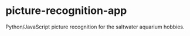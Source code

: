# picture-recognition-app
Python/JavaScript picture recognition for the saltwater aquarium hobbies.

